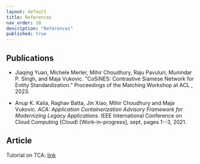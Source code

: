 ```yaml
---
layout: default
title: References
nav_order: 10
description: "References"
published: true
---
```


## Publications

* Jiaqing Yuan, Michele Merler, Mihir Choudhury, Raju Pavuluri, Munindar P. Singh, and Maja Vukovic. "CoSiNES: Contrastive Siamese Network for Entity Standardization.” Proceedings of the Matching Workshop at ACL , 2023.

* Anup K. Kalia, Raghav Batta, Jin Xiao, Mihir Choudhury and Maja Vukovic. *ACA: Application Containerization Advisory Framework for Modernizing Legacy Applications*.  IEEE International Conference on Cloud Computing (Cloud) [Work-in-progress], sept, pages 1--3, 2021.

## Article
Tutorial on TCA: <a href="https://www.cncf.io/blog/2022/01/17/finding-the-best-containerization-approach-for-your-application-portfolio-with-open-source-tool-tackle-container-advisor/">link</a>

